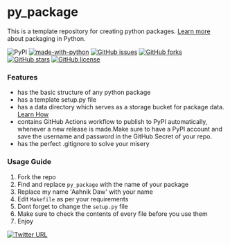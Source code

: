 # py_package

This is a template repository for creating python packages. [Learn more](https://packaging.python.org/tutorials/packaging-projects/) about packaging in Python.




![PyPI](https://img.shields.io/pypi/v/py_package)
[![made-with-python](https://img.shields.io/badge/Made%20with-Python-1f425f.svg)](https://www.python.org/)
[![GitHub issues](https://img.shields.io/github/issues/aahnik/py_package)](https://github.com/aahnik/py_package/issues)
[![GitHub forks](https://img.shields.io/github/forks/aahnik/py_package)](https://github.com/aahnik/py_package/network)
[![GitHub stars](https://img.shields.io/github/stars/aahnik/py_package)](https://github.com/aahnik/py_package/stargazers)
[![GitHub license](https://img.shields.io/github/license/aahnik/py_package)](https://github.com/aahnik/py_package/blob/master/LICENSE)


### Features

- has the basic structure of any python package
- has a template setup.py file
- has a data directory which serves as a storage bucket for package data. [Learn How](https://github.com/aahnik/meLearningPython/tree/master/py_packaging_data_files_demo)
- contains GitHub Actions workflow to publish to PyPI automatically, whenever a new release is made.Make sure to have a PyPI account and save the username and password in the GitHub Secret of your repo.
- has the perfect .gitignore to solve your misery


### Usage Guide
1. Fork the repo
2. Find and replace `py_package` with the name of your package
3. Replace my name 'Aahnik Daw' with your name
4. Edit  `Makefile` as per your requirements
5. Dont forget to change the `setup.py` file
6. Make sure to check the contents of every file before you use them
7. Enjoy

[![Twitter URL](https://img.shields.io/twitter/url?label=Tweet%20a%20thanks&style=social&url=https%3A%2F%2Fgithub.com%2Faahnik%2Fpy_package)](https://twitter.com/intent/tweet?text=Wow:&url=https%3A%2F%2Fgithub.com%2Faahnik%2Fpy_package)
